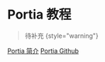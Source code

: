 # Portia 教程

<show-structure depth="2"/>

> 待补充
{style="warning"}


<seealso>
<category ref="ref_docs">
    <a href="https://mp.weixin.qq.com/s/NrBqaeJHkUKyiZ39hTSBog">Portia 简介</a>
</category>
<category ref="ref_github">
    <a href="https://github.com/scrapinghub/portia">Portia Github</a>
</category>
<category ref="ref_issues"></category>
<category ref="ref_hf"></category>
<category ref="ref_ms"></category>
</seealso>